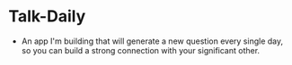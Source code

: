 # Talk-Daily
- An app I'm building that will generate a new question every single day, so you can build a strong connection with your significant other. 
